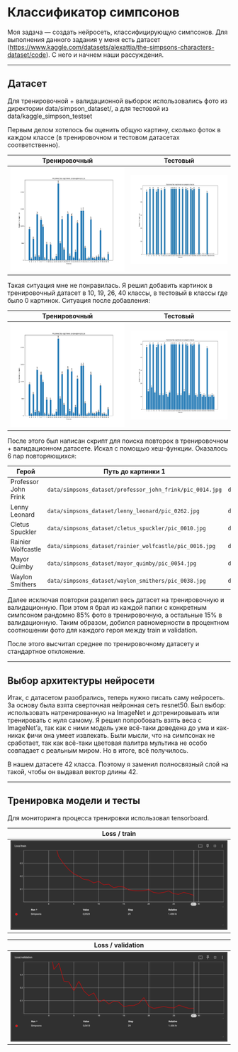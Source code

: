 # Классификатор симпсонов

Моя задача — создать нейросеть, классифицирующую симпсонов. Для выполнения данного задания у меня есть датасет (https://www.kaggle.com/datasets/alexattia/the-simpsons-characters-dataset/code). С него и начнем наши рассуждения.

-------------------------------------------------------------------------------------------------------------------------------------------
## Датасет
Для тренировочной + валидационной выборок использовались фото из директории data/simpson_dataset/, а для тестовой из data/kaggle_simpson_testset

Первым делом хотелось бы оценить общую картину, сколько фоток в каждом классе (в тренировочном и тестовом датасетах соответственно).

Тренировочный    |   Тестовый
:-------------------------:|:-------------------------:
![](https://github.com/Pozovi23/Simpson_classifier/blob/main/distribution%20of%20photos%20in%20train%2Bvalidation%20BEFORE%20adding%20new%20photos.png)  |  ![](https://github.com/Pozovi23/Simpson_classifier/blob/main/distribution%20of%20photos%20in%20testset%20BEFORE%20adding%20new%20photos.png)


Такая ситуация мне не понравилась. Я решил добавить картинок в тренировочный датасет в 10, 19, 26, 40 классы, в тестовый в классы где было 0 картинок. Ситуация после добавления: 

Тренировочный   |   Тестовый
:-------------------------:|:-------------------------:
![](https://github.com/Pozovi23/Simpson_classifier/blob/main/distribution%20of%20photos%20in%20train%2Bvalidation%20AFTER%20adding%20new%20photos.png)  |  ![](https://github.com/Pozovi23/Simpson_classifier/blob/main/distribution%20of%20photos%20in%20testset%20AFTER%20adding%20new%20photos.png)

После этого был написан скрипт для поиска повторок в тренировочном + валидационном датасете. Искал с помощью хеш-функции. Оказалось 6 пар повторяющихся:

| Герой                | Путь до картинки 1                                        | Путь до картинки 2                                        |
|----------------------|-----------------------------------------------------------|-----------------------------------------------------------|
| Professor John Frink | `data/simpsons_dataset/professor_john_frink/pic_0014.jpg` | `data/simpsons_dataset/professor_john_frink/pic_0012.jpg` |
| Lenny Leonard        | `data/simpsons_dataset/lenny_leonard/pic_0262.jpg`        | `data/simpsons_dataset/lenny_leonard/pic_0257.jpg`        |
| Cletus Spuckler      | `data/simpsons_dataset/cletus_spuckler/pic_0010.jpg`      | `data/simpsons_dataset/cletus_spuckler/pic_0012.jpg`      |
| Rainier Wolfcastle   | `data/simpsons_dataset/rainier_wolfcastle/pic_0016.jpg`   | `data/simpsons_dataset/rainier_wolfcastle/pic_0011.jpg`   |
| Mayor Quimby         | `data/simpsons_dataset/mayor_quimby/pic_0054.jpg`         | `data/simpsons_dataset/mayor_quimby/pic_0176.jpg`         |
| Waylon Smithers      | `data/simpsons_dataset/waylon_smithers/pic_0038.jpg`      | `data/simpsons_dataset/waylon_smithers/pic_0051.jpg`      |

Далее исключая повторки разделил весь датасет на тренировочную и валидационную. При этом я брал из каждой папки с конкретным симпсоном рандомно 85% фото в тренировочную, а остальные 15% в валидационную. Таким образом, добился равномерности в процентном соотношении фото для каждого героя между train и validation.

После этого высчитал среднее по тренировочному датасету и стандартное отклонение.

-------------------------------------------------------------------------------------------------------------------------------------------
## Выбор архитектуры нейросети

Итак, с датасетом разобрались, теперь нужно писать саму нейросеть. За основу была взята сверточная нейронная сеть resnet50. Был выбор: использовать натренированную на ImageNet и дотренировывать или тренировать с нуля самому. Я решил попробовать взять веса с ImageNet’а, так как с ними модель уже всё-таки доведена до ума и как-никак фичи она умеет извлекать. Были мысли, что на симпсонах не сработает, так как всё-таки цветовая палитра мультика не особо совпадает с реальным миром. Но в итоге, всё получилось.

В нашем датасете 42 класса. Поэтому я заменил полносвязный слой на такой, чтобы он выдавал вектор длины 42.

-------------------------------------------------------------------------------------------------------------------------------------------
## Тренировка модели и тесты

Для мониторинга процесса тренировки использовал tensorboard.

Loss / train    |
:-------------------------:|
![](https://github.com/Pozovi23/Simpson_classifier/blob/main/loss_train.png)  |  

Loss / validation    |
:-------------------------:|
![](https://github.com/Pozovi23/Simpson_classifier/blob/main/loss_validation.png)  |  
